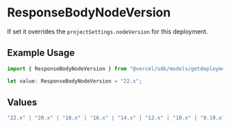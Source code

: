 # ResponseBodyNodeVersion

If set it overrides the `projectSettings.nodeVersion` for this deployment.

## Example Usage

```typescript
import { ResponseBodyNodeVersion } from "@vercel/sdk/models/getdeploymentop.js";

let value: ResponseBodyNodeVersion = "22.x";
```

## Values

```typescript
"22.x" | "20.x" | "18.x" | "16.x" | "14.x" | "12.x" | "10.x" | "8.10.x"
```